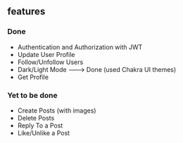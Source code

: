 ## features

### Done
- Authentication and Authorization with JWT
- Update User Profile
- Follow/Unfollow Users
- Dark/Light Mode ---> Done (used Chakra UI themes)
- Get Profile

### Yet to be done
- Create Posts (with images)
- Delete Posts
- Reply To a Post
- Like/Unlike a Post